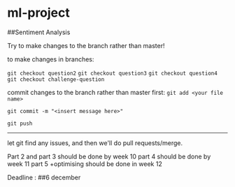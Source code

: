 # ml-project
##Sentiment Analysis

Try to make changes to the branch rather than master!

to make changes in branches:

```git checkout question2```
```git checkout question3```
```git checkout question4```
```git checkout challenge-question```

commit changes to the branch rather than master first:
```git add <your file name>```

```git commit -m "<insert message here>"```

```git push```

----------

let git find any issues, and then we'll do pull requests/merge.

Part 2 and part 3 should be done by week 10
part 4 should be done by week 11
part 5 +optimising should be done in week 12 

Deadline : ##6 december